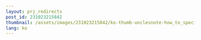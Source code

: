 ```yaml
---
layout: prj_redirects
post_id: 231023215842
thumbnail: /assets/images/231023215842/ko-thumb-unclesnote-how_to_specify_color_when_outputting_logs_to_terminal_or_console.png
lang: ko
---
```

